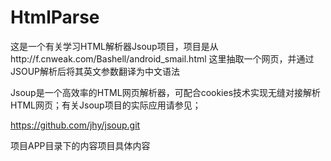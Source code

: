 # HtmlParse
这是一个有关学习HTML解析器Jsoup项目，项目是从http://f.cnweak.com/Bashell/android_smail.html
这里抽取一个网页，并通过JSOUP解析后将其英文参数翻译为中文语法

Jsoup是一个高效率的HTML网页解析器，可配合cookies技术实现无缝对接解析HTML网页；有关Jsoup项目的实际应用请参见；

https://github.com/jhy/jsoup.git


项目APP目录下的内容项目具体内容
